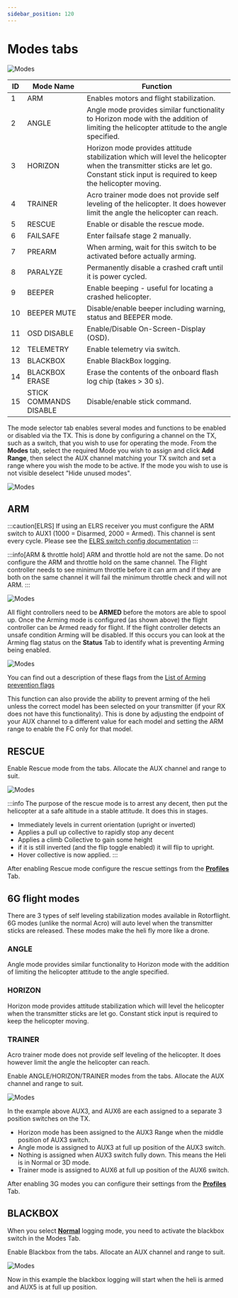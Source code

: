 ```yaml
---
sidebar_position: 120
---
```


# Modes tabs

![Modes](./img/modes-main.png)

| **ID** | **Mode Name** | **Function** |
|--|--|--|
| 1 | ARM | Enables motors and flight stabilization. |
| 2 | ANGLE | Angle mode provides similar functionality to Horizon mode with the addition of limiting the helicopter attitude to the angle specified. |
| 3 | HORIZON | Horizon mode provides attitude stabilization which will level the helicopter when the transmitter sticks are let go. Constant stick input is required to keep the helicopter moving. |
| 4 | TRAINER | Acro trainer mode does not provide self leveling of the helicopter. It does however limit the angle the helicopter can reach. |
| 5 | RESCUE | Enable or disable the rescue mode. |
| 6 | FAILSAFE | Enter failsafe stage 2 manually. |
| 7 | PREARM | When arming, wait for this switch to be activated before actually arming. |
| 8 | PARALYZE | Permanently disable a crashed craft until it is power cycled. |
| 9 | BEEPER | Enable beeping - useful for locating a crashed helicopter. |
| 10 | BEEPER MUTE | Disable/enable beeper including warning, status and BEEPER mode. |
| 11 | OSD DISABLE | Enable/Disable On-Screen-Display (OSD). |
| 12 | TELEMETRY | Enable telemetry via switch.|
| 13 | BLACKBOX | Enable BlackBox logging. |
| 14 | BLACKBOX ERASE | Erase the contents of the onboard flash log chip (takes > 30 s). |
| 15 | STICK COMMANDS DISABLE | Disable/enable stick command. |

The mode selector tab enables several modes and functions to be enabled or disabled via the TX. This is done by configuring a channel on the TX, such as a switch, that you wish to use for operating the mode. From the **Modes** tab, select the required Mode you wish to assign and click **Add Range**, then select the AUX channel matching your TX switch and set a range where you wish the mode to be active. If the mode you wish to use is not visible deselect "Hide unused modes".

![Modes](./img/modes-1.png)

## ARM

:::caution[ELRS]
If using an ELRS receiver you must configure the ARM switch to AUX1 (1000 = Disarmed, 2000 = Armed). This channel is sent every cycle. Please see the [ELRS switch config documentation](https://www.expresslrs.org/software/switch-config/)
:::

:::info[ARM & throttle hold]
ARM and throttle hold are not the same. Do not configure the ARM and throttle hold on the same channel. The Flight controller needs to see minimum throttle before it can arm and if they are both on the same channel it will fail the minimum throttle check and will not ARM.
:::

![Modes](./img/modes-arm.png)

All flight controllers need to be **ARMED** before the motors are able to spool up. Once the Arming mode is configured (as shown above) the flight controller can be Armed ready for flight. If the flight controller detects an unsafe condition Arming will be disabled. If this occurs you can look at the Arming flag status on the **Status** Tab to identify what is preventing Arming being enabled.

![Modes](./img/modes-flags.png)

You can find out a description of these flags from the [List of Arming prevention flags](https://betaflight.com/docs/wiki/guides/current/Arming-Sequence-And-Safety#description-of-arming-prevention-flags)

This function can also provide the ability to prevent arming of the heli unless the correct model has been selected on your transmitter (if your RX does not have this functionality). This is done by adjusting the endpoint of your AUX channel to a different value for each model and setting the ARM range to enable the FC only for that model.

## RESCUE

Enable Rescue mode from the tabs. Allocate the AUX channel and range to suit.

![Modes](./img/modes-rescue.png)

:::info
The purpose of the rescue mode is to arrest any decent, then put the helicopter at a safe altitude in a stable attitude. It does this in stages.

* Immediately levels in current orientation (upright or inverted)
* Applies a pull up collective to rapidly stop any decent
* Applies a climb Collective to gain some height
* if it is still inverted (and the flip toggle enabled) it will flip to upright.
* Hover collective is now applied.
:::

After enabling Rescue mode configure the rescue settings from the [**Profiles**](../Configurator/Profiles.md#rescue-settings) Tab.

## 6G flight modes

There are 3 types of self leveling stabilization modes available in Rotorflight. 6G modes (unlike the normal Acro) will auto level when the transmitter sticks are released. These modes make the heli fly more like a drone.

### ANGLE

Angle mode provides similar functionality to Horizon mode with the addition of limiting the helicopter attitude to the angle specified.

### HORIZON

Horizon mode provides attitude stabilization which will level the helicopter when the transmitter sticks are let go. Constant stick input is required to keep the helicopter moving.

### TRAINER

Acro trainer mode does not provide self leveling of the helicopter. It does however limit the angle the helicopter can reach.

Enable ANGLE/HORIZON/TRAINER modes from the tabs. Allocate the AUX channel and range to suit.

![Modes](./img/modes-3g.png)

In the example above AUX3, and AUX6 are each assigned to a separate 3 position switches on the TX.

* Horizon mode has been assigned to the AUX3 Range when the middle position of AUX3 switch.
* Angle mode is assigned to AUX3 at full up position of the AUX3 switch.
* Nothing is assigned when AUX3 switch fully down. This means the Heli is in Normal or 3D mode.
* Trainer mode is assigned to AUX6 at full up position of the AUX6 switch.

After enabling 3G modes you can configure their settings from the [**Profiles**](../Configurator/Profiles#auto-leveling-settings) Tab.

## BLACKBOX

When you select [**Normal**](../Configurator/Blackbox.md#logging-mode) logging mode, you need to activate the blackbox switch in the Modes Tab.

Enable Blackbox from the tabs. Allocate an AUX channel and range to suit.

![Modes](./img/modes-blackbox.png)

Now in this example the blackbox logging will start when the heli is armed and AUX5 is at full up position.
